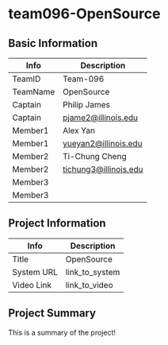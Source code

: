 # team096-OpenSource

## Basic Information

|   Info      |        Description     |
| ----------- | ---------------------- |
| TeamID      |        Team-096        |
| TeamName    |         OpenSource     |
| Captain     |       Philip James     |
| Captain     |  pjame2@illinois.edu  |
| Member1     |        Alex Yan       |
| Member1     |   yueyan2@illinois.edu  |
| Member2     |     Ti-Chung Cheng     |
| Member2     |  tichung3@illinois.edu |
| Member3     |                        |
| Member3     |                        |

## Project Information

|   Info      |        Description     |
| ----------- | ---------------------- |
|  Title      |       OpenSource       |
| System URL  |      link_to_system    |
| Video Link  |      link_to_video     |

## Project Summary

This is a summary of the project!
